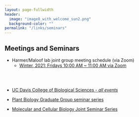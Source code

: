```yaml
---
layout: page-fullwidth
header:
  image: "image8_with_welcome_sun2.png"
  background-color: ""
permalink: "/links/seminars"
---
```

<h2>Meetings and Seminars</h2>
<a name="Seminars"></a>

* Harmer/Maloof lab joint group meeting schedule (via Zoom)
  * [Winter, 2021:  Fridays 10:00 AM ~ 11:00 AM via Zoom](http://malooflab.phytonetworks.org/schedules/group-meeting-schedule-winter-2021b/)
<br>
<br>


* [UC Davis College of Biological Sciences - *all events*](https://biology.ucdavis.edu/events/all-events)

* [Plant Biology Graduate Group seminar series](http://www-plb.ucdavis.edu/events/)

* [Molecular and Cellular Biology Joint Seminar Series](https://biology.ucdavis.edu/events/joint-seminars)
